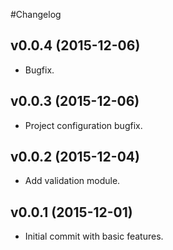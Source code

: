 #Changelog

## v0.0.4 (2015-12-06)
* Bugfix.

## v0.0.3 (2015-12-06)
* Project configuration bugfix.

## v0.0.2 (2015-12-04)
* Add validation module.

## v0.0.1 (2015-12-01)
* Initial commit with basic features.
